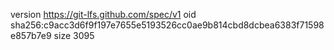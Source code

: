 version https://git-lfs.github.com/spec/v1
oid sha256:c9acc3d6f9f197e7655e5193526cc0ae9b814cbd8dcbea6383f71598e857b7e9
size 3095
